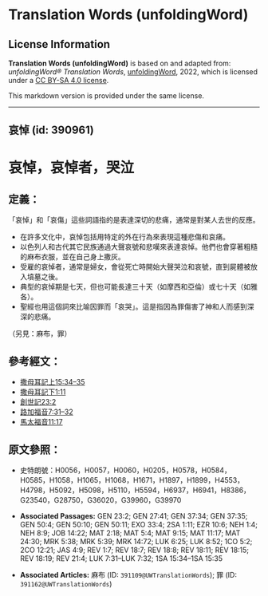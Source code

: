 # Translation Words (unfoldingWord)

## License Information

**Translation Words (unfoldingWord)** is based on and adapted from: _unfoldingWord® Translation Words_, [unfoldingWord](https://unfoldingword.org/utw), 2022, which is licensed under a [CC BY-SA 4.0 license](https://creativecommons.org/licenses/by-sa/4.0/legalcode.en).

This markdown version is provided under the same license.



--------------------------------

## 哀悼 (id: 390961)

哀悼，哀悼者，哭泣
=========

定義：
---

「哀悼」和「哀傷」這些詞語指的是表達深切的悲痛，通常是對某人去世的反應。

* 在許多文化中，哀悼包括用特定的外在行為來表現這種悲傷和哀痛。
* 以色列人和古代其它民族通過大聲哀號和悲嘆來表達哀悼。他們也會穿著粗糙的麻布衣服，並在自己身上撒灰。
* 受雇的哀悼者，通常是婦女，會從死亡時開始大聲哭泣和哀號，直到屍體被放入墳墓之後。
* 典型的哀悼期是七天，但也可能長達三十天（如摩西和亞倫）或七十天（如雅各）。
* 聖經也用這個詞來比喻因罪而「哀哭」。這是指因為罪傷害了神和人而感到深深的悲痛。

（另見：麻布，罪）

參考經文：
-----

* [撒母耳記上15:34–35](https://ref.ly/1Sam15:34-1Sam15:35)
* [撒母耳記下1:11](https://ref.ly/2Sam1:11)
* [創世記23:2](https://ref.ly/Gen23:2)
* [路加福音7:31–32](https://ref.ly/Luke7:31-Luke7:32)
* [馬太福音11:17](https://ref.ly/Matt11:17)

原文參照：
-----

* 史特朗號：H0056，H0057，H0060，H0205，H0578，H0584，H0585，H1058，H1065，H1068，H1671，H1897，H1899，H4553，H4798，H5092，H5098，H5110，H5594，H6937，H6941，H8386，G23540，G28750，G36020，G39960，G39970

* **Associated Passages:** GEN 23:2; GEN 27:41; GEN 37:34; GEN 37:35; GEN 50:4; GEN 50:10; GEN 50:11; EXO 33:4; 2SA 1:11; EZR 10:6; NEH 1:4; NEH 8:9; JOB 14:22; MAT 2:18; MAT 5:4; MAT 9:15; MAT 11:17; MAT 24:30; MRK 5:38; MRK 5:39; MRK 14:72; LUK 6:25; LUK 8:52; 1CO 5:2; 2CO 12:21; JAS 4:9; REV 1:7; REV 18:7; REV 18:8; REV 18:11; REV 18:15; REV 18:19; REV 21:4; LUK 7:31–LUK 7:32; 1SA 15:34–1SA 15:35
* **Associated Articles:** 麻布 (ID: `391109@UWTranslationWords`); 罪 (ID: `391162@UWTranslationWords`)

